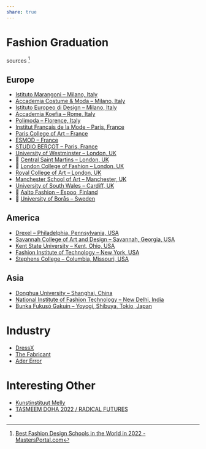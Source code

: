 ```yaml
---
share: true
---
```


# Fashion Graduation
sources [^1]

[^1]: [Best Fashion Design Schools in the World in 2022 - MastersPortal.com](https://www.mastersportal.com/articles/2780/best-fashion-design-schools-in-the-world-in-2022.html)

## Europe
- [Istituto Marangoni – Milano, Italy](Istituto%20Marangoni%20–%20Milano,%20Italy.md)
- [Accademia Costume & Moda – Milano, Italy](Accademia%20Costume%20&%20Moda%20–%20Milano,%20Italy.md)
- [Istituto Europeo di Design – Milano, Italy](Istituto%20Europeo%20di%20Design%20–%20Milano,%20Italy.md)
- [Accademia Koefia – Rome, Italy](Accademia%20Koefia%20–%20Rome,%20Italy.md)
- [Polimoda – Florence, Italy](Polimoda%20–%20Florence,%20Italy.md)
- [Institut Français de la Mode – Paris, France](Institut%20Français%20de%20la%20Mode%20–%20Paris,%20France.md)
- [Paris College of Art – France](Paris%20College%20of%20Art%20–%20France.md)
- [ESMOD – France](ESMOD%20–%20France.md)
- [STUDIO BERÇOT – Paris, France](STUDIO%20BERÇOT%20–%20Paris,%20France.md)
- [University of Westminster – London, UK](University%20of%20Westminster%20–%20London,%20UK.md)
- 🔎 [Central Saint Martins – London, UK](Central%20Saint%20Martins%20–%20London,%20UK.md)
- 🔎 [London College of Fashion – London, UK](London%20College%20of%20Fashion%20–%20London,%20UK.md)
- [Royal College of Art – London, UK](Royal%20College%20of%20Art%20–%20London,%20UK.md)
- [Manchester School of Art – Manchester, UK](Manchester%20School%20of%20Art%20–%20Manchester,%20UK.md)
- [University of South Wales – Cardiff, UK](University%20of%20South%20Wales%20–%20Cardiff,%20UK.md)
- 🔎 [Aalto Fashion – Espoo, Finland](Aalto%20Fashion%20–%20Espoo,%20Finland.md)
- 🔎 [University of Borås – Sweden](University%20of%20Borås%20–%20Sweden.md) 

## America
- [Drexel – Philadelphia, Pennsylvania, USA](Drexel%20–%20Philadelphia,%20USA.md)
- [Savannah College of Art and Design – Savannah, Georgia, USA](Savannah%20College%20of%20Art%20and%20Design%20–%20Savannah,%20Georgia,%20USA.md)
- [Kent State University – Kent, Ohio, USA](Kent%20State%20University%20–%20Kent,%20Ohio,%20USA.md)
- [Fashion Institute of Technology – New York, USA](Fashion%20Institute%20of%20Technology%20–%20New%20York,%20USA.md)
- [Stephens College  – Columbia, Missouri, USA](Stephens%20College%20%20–%20Columbia,%20Missouri,%20USA.md)

## Asia
- [Donghua University – Shanghai, China](Donghua%20University%20–%20Shanghai,%20China.md)
- [National Institute of Fashion Technology – New Delhi, India](National%20Institute%20of%20Fashion%20Technology%20–%20New%20Delhi,%20India.md)
- [Bunka Fukusō Gakuin – Yoyogi, Shibuya, Tokio, Japan](Bunka%20Fukusō%20Gakuin%20–%20Yoyogi,%20Shibuya,%20Tokio,%20Japan.md)

# Industry
- [DressX](DressX.md)
- [The Fabricant](The%20Fabricant.md)
- [Ader Error](Ader%20Error.md)

# Interesting Other
- [Kunstinstituut Melly](https://www.kunstinstituutmelly.nl/en/)
- [TASMEEM DOHA 2022 / RADICAL FUTURES](https://radicalfutures.qatar.vcu.edu/)
- 
